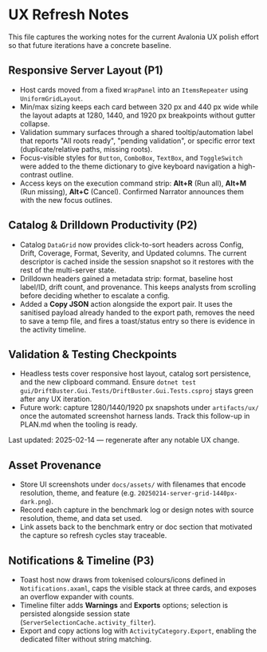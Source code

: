 # UX Refresh Notes

This file captures the working notes for the current Avalonia UX polish effort so that future
iterations have a concrete baseline.

## Responsive Server Layout (P1)
- Host cards moved from a fixed `WrapPanel` into an `ItemsRepeater` using `UniformGridLayout`.
- Min/max sizing keeps each card between 320 px and 440 px wide while the layout adapts at
  1280, 1440, and 1920 px breakpoints without gutter collapse.
- Validation summary surfaces through a shared tooltip/automation label that reports "All roots
  ready", "pending validation", or specific error text (duplicate/relative paths, missing roots).
- Focus-visible styles for `Button`, `ComboBox`, `TextBox`, and `ToggleSwitch` were added to
  the theme dictionary to give keyboard navigation a high-contrast outline.
- Access keys on the execution command strip: **Alt+R** (Run all), **Alt+M** (Run missing),
  **Alt+C** (Cancel). Confirmed Narrator announces them with the new focus outlines.

## Catalog & Drilldown Productivity (P2)
- Catalog `DataGrid` now provides click-to-sort headers across Config, Drift, Coverage, Format,
  Severity, and Updated columns. The current descriptor is cached inside the session snapshot so
  it restores with the rest of the multi-server state.
- Drilldown headers gained a metadata strip: format, baseline host label/ID, drift count, and
  provenance. This keeps analysts from scrolling before deciding whether to escalate a config.
- Added a **Copy JSON** action alongside the export pair. It uses the sanitised payload already
  handed to the export path, removes the need to save a temp file, and fires a toast/status entry
  so there is evidence in the activity timeline.

## Validation & Testing Checkpoints
- Headless tests cover responsive host layout, catalog sort persistence, and the new clipboard
  command. Ensure `dotnet test gui/DriftBuster.Gui.Tests/DriftBuster.Gui.Tests.csproj` stays green
  after any UX iteration.
- Future work: capture 1280/1440/1920 px snapshots under `artifacts/ux/` once the automated
  screenshot harness lands. Track this follow-up in PLAN.md when the tooling is ready.

Last updated: 2025-02-14 — regenerate after any notable UX change.

## Asset Provenance
- Store UI screenshots under `docs/assets/` with filenames that encode resolution, theme, and feature (e.g. `20250214-server-grid-1440px-dark.png`).
- Record each capture in the benchmark log or design notes with source resolution, theme, and data set used.
- Link assets back to the benchmark entry or doc section that motivated the capture so refresh cycles stay traceable.

## Notifications & Timeline (P3)
- Toast host now draws from tokenised colours/icons defined in `Notifications.axaml`, caps the visible stack at three cards, and exposes an overflow expander with counts.
- Timeline filter adds **Warnings** and **Exports** options; selection is persisted alongside session state (`ServerSelectionCache.activity_filter`).
- Export and copy actions log with `ActivityCategory.Export`, enabling the dedicated filter without string matching.

